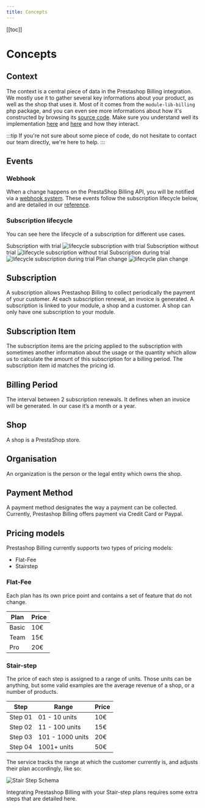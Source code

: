```yaml
---
title: Concepts
---
```


[[toc]]

# Concepts

## Context

The context is a central piece of data in the Prestashop Billing integration. We mostly use it to gather several key informations about your product, as well as the shop that uses it. Most of it comes from the `module-lib-billing` php package, and you can even see more informations about how it's constructed by browsing its [source code](https://github.com/PrestaShopCorp/module-lib-billing/blob/main/src/Presenter/BillingPresenter.php). Make sure you understand well its implementation [here](../3-tutorial/README.md#inject-the-prestashop-billing-context) and [here](../3-tutorial/README.md#edit-the-template-file) and how they interact.

:::tip
If you're not sure about some piece of code, do not hesitate to contact our team directly, we're here to help.
:::

## Events

### Webhook

When a change happens on the PrestaShop Billing API, you will be notified via a [webhook system](https://en.wikipedia.org/wiki/Webhook).
These events follow the subscription lifecycle below, and are detailed in our [reference](../5-references/1-webhook/README.md#).

### Subscription lifecycle

You can see here the lifecycle of a subscription for different use cases.

Subscription with trial
![lifecycle subscription with trial](/assets/images/3-webhook-events/lifecycle_subscription_with_trial.jpg)
Subscription without trial
![lifecycle subscription without trial](/assets/images/3-webhook-events/lifecycle_subscription_without_trial.jpg)
Subscription during trial
![lifecycle subscription during trial](/assets/images/3-webhook-events/lifecycle_cancellation_during_trial.jpg)
Plan change
![lifecycle plan change](/assets/images/3-webhook-events/lifecycle_plan_change.jpg)

## Subscription

A subscription allows Prestashop Billing to collect periodically the payment of your customer. At each subscription renewal, an invoice is generated. A subscription is linked to your module, a shop and a customer. A shop can only have one subscription to your module.

## Subscription Item

The subscription items are the pricing applied to the subscription with sometimes another information about the usage or the quantity which allow us to calculate the amount of this subscription for a billing period. The subscription item id matches the pricing id.

## Billing Period

The interval between 2 subscription renewals. It defines when an invoice will be generated. In our case it’s a month or a year.

## Shop

A shop is a PrestaShop store.

## Organisation

An organization is the person or the legal entity which owns the shop.

## Payment Method

A payment method designates the way a payment can be collected. Currently, Prestashop Billing offers payment via Credit Card or Paypal.

## Pricing models

Prestashop Billing currently supports two types of pricing models:

- Flat-Fee
- Stairstep

### Flat-Fee

Each plan has its own price point and contains a set of feature that do not change.

| Plan  | Price |
| ----- | ----- |
| Basic | 10€   |
| Team  | 15€   |
| Pro   | 20€   |

### Stair-step

The price of each step is assigned to a range of units. Those units can be anything, but some valid examples are the average revenue of a shop, or a number of products.

| Step    | Range            | Price |
| ------- | ---------------- | ----- |
| Step 01 | 01 - 10 units    | 10€   |
| Step 02 | 11 - 100 units   | 15€   |
| Step 03 | 101 - 1000 units | 20€   |
| Step 04 | 1001+ units      | 50€   |

The service tracks the range at which the customer currently is, and adjusts their plan accordingly, like so:

![Stair Step Schema](/assets/images/billing/stair-step-explanation.png)

Integrating Prestashop Billing with your Stair-step plans requires some extra steps that are detailed here.
